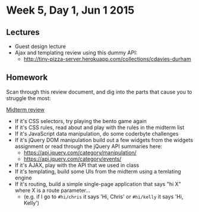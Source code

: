 # Week 5, Day 1, Jun 1 2015

## Lectures

- Guest design lecture
- Ajax and templating review using this dummy API:
  - http://tiny-pizza-server.herokuapp.com/collections/cdavies-durham

## Homework

Scan through this review document, and dig into the parts that cause you to
struggle the most:

[Midterm review](https://github.com/tiy-durham-fe-cohort4/resources/blob/master/assignments/midterm.md)

- If it's CSS selectors, try playing the bento game again
- If it's CSS rules, read about and play with the rules in the midterm list
- If it's JavaScript data manipulation, do some coderbyte challenges
- If it's jQuery DOM manipulation build out a few widgets from the widgets
assignment or read through the jQuery API summaries here:
  - https://api.jquery.com/category/manipulation/
  - https://api.jquery.com/category/events/
- If it's AJAX, play with the API that we used in class
- If it's templating, build some UIs from the midterm using a temlating engine
- If it's routing, build a simple single-page application that says "hi X" where
X is a route parameter...
  - (e.g. if I go to `#hi/chris` it says 'Hi, Chris' or `#hi/kelly` it says 'Hi, Kelly')
